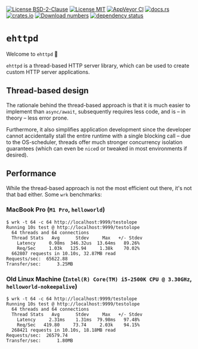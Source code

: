 [![License BSD-2-Clause](https://img.shields.io/badge/License-BSD--2--Clause-blue.svg)](https://opensource.org/licenses/BSD-2-Clause)
[![License MIT](https://img.shields.io/badge/License-MIT-blue.svg)](https://opensource.org/licenses/MIT)
[![AppVeyor CI](https://ci.appveyor.com/api/projects/status/github/KizzyCode/ehttpd-rust?svg=true)](https://ci.appveyor.com/project/KizzyCode/ehttpd-rust)
[![docs.rs](https://docs.rs/ehttpd/badge.svg)](https://docs.rs/ehttpd)
[![crates.io](https://img.shields.io/crates/v/ehttpd.svg)](https://crates.io/crates/ehttpd)
[![Download numbers](https://img.shields.io/crates/d/ehttpd.svg)](https://crates.io/crates/ehttpd)
[![dependency status](https://deps.rs/crate/ehttpd/latest/status.svg)](https://deps.rs/crate/ehttpd)


# `ehttpd`
Welcome to `ehttpd` 🎉

`ehttpd` is a thread-based HTTP server library, which can be used to create custom HTTP server applications.


## Thread-based design
The rationale behind the thread-based approach is that it is much easier to implement than `async/await`, subsequently
requires less code, and is – in theory – less error prone.

Furthermore, it also simplifies application development since the developer cannot accidentally stall the entire runtime
with a single blocking call – due to the OS-scheduler, threads offer much stronger concurrency isolation guarantees
(which can even be `nice`d or tweaked in most environments if desired).


## Performance
While the thread-based approach is not the most efficient out there, it's not that bad either. Some `wrk` benchmarks:

### MacBook Pro (`M1 Pro`, `helloworld`)
```ignore
$ wrk -t 64 -c 64 http://localhost:9999/testolope
Running 10s test @ http://localhost:9999/testolope
  64 threads and 64 connections
  Thread Stats   Avg      Stdev     Max   +/- Stdev
    Latency     0.98ms  346.32us  13.64ms   89.26%
    Req/Sec     1.03k   125.94     1.38k    70.02%
  662807 requests in 10.10s, 32.87MB read
Requests/sec:  65622.88
Transfer/sec:      3.25MB
```

### Old Linux Machine (`Intel(R) Core(TM) i5-2500K CPU @ 3.30GHz`, `helloworld-nokeepalive`)
```ignore
$ wrk -t 64 -c 64 http://localhost:9999/testolope
Running 10s test @ http://localhost:9999/testolope
  64 threads and 64 connections
  Thread Stats   Avg      Stdev     Max   +/- Stdev
    Latency     2.31ms    1.31ms  79.98ms   97.48%
    Req/Sec   419.80     73.74     2.03k    94.15%
  268421 requests in 10.10s, 18.18MB read
Requests/sec:  26579.74
Transfer/sec:      1.80MB
```
